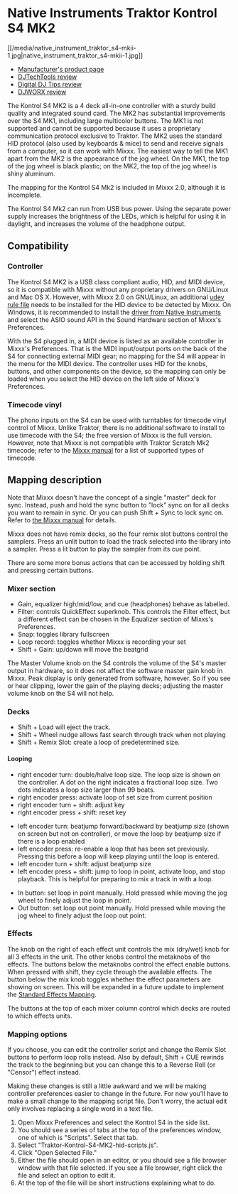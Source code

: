 # Native Instruments Traktor Kontrol S4 MK2

[[/media/native_instrument_traktor_s4-mkii-1.jpg|native\_instrument\_traktor\_s4-mkii-1.jpg]]

  - [Manufacturer's product
    page](https://www.native-instruments.com/en/products/traktor/dj-controllers/traktor-kontrol-s4/)
  - [DJTechTools
    review](http://djtechtools.com/2013/10/22/review-traktor-kontrol-s4-mk2-and-s2-mk2/)
  - [Digital DJ Tips
    review](http://www.digitaldjtips.com/2013/10/review-video-traktor-kontrol-s4-mk2/)
  - [DJWORX
    review](https://djworx.com/review-ni-traktor-kontrol-s4-mk2-dj-controller/)

The Kontrol S4 MK2 is a 4 deck all-in-one controller with a sturdy build
quality and integrated sound card. The MK2 has substantial improvements
over the S4 MK1, including large multicolor buttons. The MK1 is not
supported and cannot be supported because it uses a proprietary
communication protocol exclusive to Traktor. The MK2 uses the standard
HID protocol (also used by keyboards & mice) to send and receive signals
from a computer, so it can work with Mixxx. The easiest way to tell the
MK1 apart from the MK2 is the appearance of the jog wheel. On the MK1,
the top of the jog wheel is black plastic; on the MK2, the top of the
jog wheel is shiny aluminum.

The mapping for the Kontrol S4 Mk2 is included in Mixxx 2.0, although it
is incomplete.

The Kontrol S4 Mk2 can run from USB bus power. Using the separate power
supply increases the brightness of the LEDs, which is helpful for using
it in daylight, and increases the volume of the headphone output.

## Compatibility

### Controller

The Kontrol S4 MK2 is a USB class compliant audio, HID, and MIDI device,
so it is compatible with Mixxx without any proprietary drivers on
GNU/Linux and Mac OS X. However, with Mixxx 2.0 on GNU/Linux, an
additional [udev rule
file](troubleshooting#hid%20and%20usb%20bulk%20controllers%20on%20gnu%20linux)
needs to be installed for the HID device to be detected by Mixxx. On
Windows, it is recommended to install the [driver from Native
Instruments](https://www.native-instruments.com/en/support/downloads/drivers-other-files/)
and select the ASIO sound API in the Sound Hardware section of Mixxx's
Preferences.

With the S4 plugged in, a MIDI device is listed as an available
controller in Mixxx's Preferences. That is the MIDI input/output ports
on the back of the S4 for connecting external MIDI gear; no mapping for
the S4 will appear in the menu for the MIDI device. The controller uses
HID for the knobs, buttons, and other components on the device, so the
mapping can only be loaded when you select the HID device on the left
side of Mixxx's Preferences.

### Timecode vinyl

The phono inputs on the S4 can be used with turntables for timecode
vinyl control of Mixxx. Unlike Traktor, there is no additional software
to install to use timecode with the S4; the free version of Mixxx is the
full version. However, note that Mixxx is not compatible with Traktor
Scratch Mk2 timecode; refer to the [Mixxx
manual](http://mixxx.org/manual/latest/chapters/vinyl_control.html#supported-timecode-media)
for a list of supported types of timecode.

## Mapping description

Note that Mixxx doesn't have the concept of a single "master" deck for
sync. Instead, push and hold the sync button to "lock" sync on for all
decks you want to remain in sync. Or you can push Shift + Sync to lock
sync on. Refer to [the Mixxx
manual](http://www.mixxx.org/manual/2.0/chapters/djing_with_mixxx.html#master-sync)
for details.

Mixxx does not have remix decks, so the four remix slot buttons control
the samplers. Press an unlit button to load the track selected into the
library into a sampler. Press a lit button to play the sampler from its
cue point.

There are some more bonus actions that can be accessed by holding shift
and pressing certain buttons.

### Mixer section

  - Gain, equalizer high/mid/low, and cue (headphones) behave as
    labelled.
  - Filter: controls QuickEffect superknob. This controls the Filter
    effect, but a different effect can be chosen in the Equalizer
    section of Mixxs's Preferences.
  - Snap: toggles library fullscreen
  - Loop record: toggles whether Mixxx is recording your set
  - Shift + Gain: up/down will move the beatgrid

The Master Volume knob on the S4 controls the volume of the S4's master
output in hardware, so it does not affect the software master gain knob
in Mixxx. Peak display is only generated from software, however. So if
you see or hear clipping, lower the gain of the playing decks; adjusting
the master volume knob on the S4 will not help.

### Decks

  - Shift + Load will eject the track.
  - Shift + Wheel nudge allows fast search through track when not
    playing
  - Shift + Remix Slot: create a loop of predetermined size.

#### Looping

  - right encoder turn: double/halve loop size. The loop size is shown
    on the controller. A dot on the right indicates a fractional loop
    size. Two dots indicates a loop size larger than 99 beats.
  - right encoder press: activate loop of set size from current position
  - right encoder turn + shift: adjust key
  - right encoder press + shift: reset key

<!-- end list -->

  - left encoder turn: beatjump forward/backward by beatjump size (shown
    on screen but not on controller), or move the loop by beatjump size
    if there is a loop enabled
  - left encoder press: re-enable a loop that has been set previously.
    Pressing this before a loop will keep playing until the loop is
    entered.
  - left encoder turn + shift: adjust beatjump size
  - left encoder press + shift: jump to loop in point, activate loop,
    and stop playback. This is helpful for preparing to mix a track in
    with a loop.

<!-- end list -->

  - In button: set loop in point manually. Hold pressed while moving the
    jog wheel to finely adjust the loop in point.
  - Out button: set loop out point manually. Hold pressed while moving
    the jog wheel to finely adjust the loop out point.

### Effects

The knob on the right of each effect unit controls the mix (dry/wet)
knob for all 3 effects in the unit. The other knobs control the
metaknobs of the effects. The buttons below the metaknobs control the
effect enable buttons. When pressed with shift, they cycle through the
available effects. The button below the mix knob toggles whether the
effect parameters are showing on screen. This will be expanded in a
future update to implement the [Standard Effects
Mapping](Standard%20Effects%20Mapping).

The buttons at the top of each mixer column control which decks are
routed to which effects units.

### Mapping options

If you choose, you can edit the controller script and change the Remix
Slot buttons to perform loop rolls instead. Also by default, Shift + CUE
rewinds the track to the beginning but you can change this to a Reverse
Roll (or "Censor") effect instead.

Making these changes is still a little awkward and we will be making
controller preferences easier to change in the future. For now you'll
have to make a small change to the mapping script file. Don't worry, the
actual edit only involves replacing a single word in a text file.

1.  Open Mixxx Preferences and select the Kontrol S4 in the side list.
2.  You should see a series of tabs at the top of the preferences
    window, one of which is "Scripts". Select that tab.
3.  Select "Traktor-Kontrol-S4-MK2-hid-scripts.js". 
4.  Click "Open Selected File."
5.  Either the file should open in an editor, or you should see a file
    browser window with that file selected. If you see a file browser,
    right click the file and select an option to edit it.
6.  At the top of the file will be short instructions explaining what to
    do.
